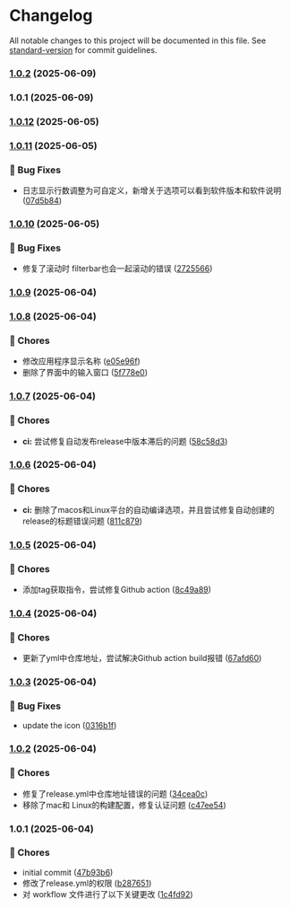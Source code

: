 # Changelog

All notable changes to this project will be documented in this file. See [standard-version](https://github.com/conventional-changelog/standard-version) for commit guidelines.

### [1.0.2](https://github.com/ylongwang2782/WhtsViewer/compare/v1.0.1...v1.0.2) (2025-06-09)

### 1.0.1 (2025-06-09)

### [1.0.12](https://github.com/ylongwang2782/SerialLogViewer/compare/v1.0.11...v1.0.12) (2025-06-05)

### [1.0.11](https://github.com/ylongwang2782/SerialLogViewer/compare/v1.0.10...v1.0.11) (2025-06-05)


### 🐛 Bug Fixes

* 日志显示行数调整为可自定义，新增关于选项可以看到软件版本和软件说明 ([07d5b84](https://github.com/ylongwang2782/SerialLogViewer/commit/07d5b844bc00656080091caf82b19fd3c557646e))

### [1.0.10](https://github.com/ylongwang2782/SerialLogViewer/compare/v1.0.9...v1.0.10) (2025-06-05)


### 🐛 Bug Fixes

* 修复了滚动时 filterbar也会一起滚动的错误 ([2725566](https://github.com/ylongwang2782/SerialLogViewer/commit/272556644c326625edfc68918f64509aabb945c8))

### [1.0.9](https://github.com/ylongwang2782/SerialLogViewer/compare/v1.0.8...v1.0.9) (2025-06-04)

### [1.0.8](https://github.com/ylongwang2782/SerialLogViewer/compare/v1.0.7...v1.0.8) (2025-06-04)


### 🔧 Chores

* 修改应用程序显示名称 ([e05e96f](https://github.com/ylongwang2782/SerialLogViewer/commit/e05e96f6f6c8fb5cb11de9f07f0f4481e1d3fb03))
* 删除了界面中的输入窗口 ([5f778e0](https://github.com/ylongwang2782/SerialLogViewer/commit/5f778e03912a9578dd7bc4279dff2bec62025413))

### [1.0.7](https://github.com/ylongwang2782/SerialLogViewer/compare/v1.0.6...v1.0.7) (2025-06-04)


### 🔧 Chores

* **ci:** 尝试修复自动发布release中版本滞后的问题 ([58c58d3](https://github.com/ylongwang2782/SerialLogViewer/commit/58c58d32ec2b3bf29dab4ecd7b6bc00a82581d2a))

### [1.0.6](https://github.com/ylongwang2782/SerialLogViewer/compare/v1.0.5...v1.0.6) (2025-06-04)


### 🔧 Chores

* **ci:** 删除了macos和Linux平台的自动编译选项，并且尝试修复自动创建的release的标题错误问题 ([811c879](https://github.com/ylongwang2782/SerialLogViewer/commit/811c87985ac465b9137d93c232d84a37cc09d7bf))

### [1.0.5](https://github.com/ylongwang2782/SerialLogViewer/compare/v1.0.4...v1.0.5) (2025-06-04)


### 🔧 Chores

* 添加tag获取指令，尝试修复Github action ([8c49a89](https://github.com/ylongwang2782/SerialLogViewer/commit/8c49a89e5458e62341a60db0469009e2a72b0953))

### [1.0.4](https://github.com/ylongwang2782/SerialLogViewer/compare/v1.0.3...v1.0.4) (2025-06-04)


### 🔧 Chores

* 更新了yml中仓库地址，尝试解决Github action build报错 ([67afd60](https://github.com/ylongwang2782/SerialLogViewer/commit/67afd60f1c16491dce2c9332843e42e1efb34054))

### [1.0.3](https://github.com/yourusername/seriallog-viewer/compare/v1.0.2...v1.0.3) (2025-06-04)


### 🐛 Bug Fixes

* update the icon ([0316b1f](https://github.com/yourusername/seriallog-viewer/commit/0316b1f05951fb680448a34d4561e7bf2d964a33))

### [1.0.2](https://github.com/yourusername/seriallog-viewer/compare/v1.0.1...v1.0.2) (2025-06-04)


### 🔧 Chores

* 修复了release.yml中仓库地址错误的问题 ([34cea0c](https://github.com/yourusername/seriallog-viewer/commit/34cea0c8dc57bdb75d6acf39a1814c758a7ca290))
* 移除了mac和 Linux的构建配置，修复认证问题 ([c47ee54](https://github.com/yourusername/seriallog-viewer/commit/c47ee54065437fccb40d4236d3d52d6482f21938))

### 1.0.1 (2025-06-04)


### 🔧 Chores

* initial commit ([47b93b6](https://github.com/yourusername/seriallog-viewer/commit/47b93b6104ea94b6a77f620ec17c25b750706bff))
* 修改了release.yml的权限 ([b287651](https://github.com/yourusername/seriallog-viewer/commit/b28765137091d837ff0d22f12597856dc22675c9))
* 对 workflow 文件进行了以下关键更改 ([1c4fd92](https://github.com/yourusername/seriallog-viewer/commit/1c4fd922b8ee8f04a0f923d3fa6722c7cbb89fef))
